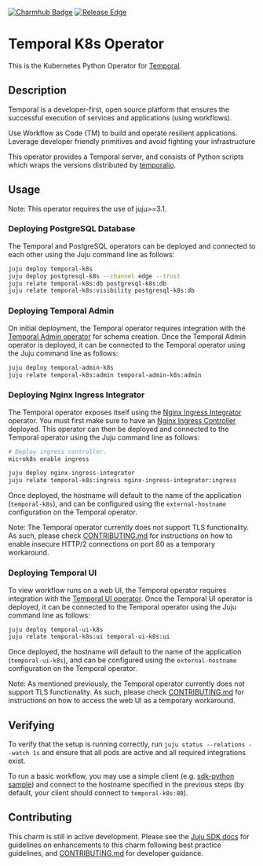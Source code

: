 [![Charmhub Badge](https://charmhub.io/temporal-k8s/badge.svg)](https://charmhub.io/temporal-k8s)
[![Release Edge](https://github.com/canonical/temporal-k8s-operator/actions/workflows/test_and_publish_charm.yaml/badge.svg)](https://github.com/canonical/temporal-k8s-operator/actions/workflows/test_and_publish_charm.yaml)

# Temporal K8s Operator

This is the Kubernetes Python Operator for [Temporal](https://temporal.io/).

## Description

Temporal is a developer-first, open source platform that ensures the successful
execution of services and applications (using workflows).

Use Workflow as Code (TM) to build and operate resilient applications. Leverage
developer friendly primitives and avoid fighting your infrastructure

This operator provides a Temporal server, and consists of Python scripts which
wraps the versions distributed by
[temporalio](https://hub.docker.com/r/temporalio/server).

## Usage

Note: This operator requires the use of juju>=3.1.

### Deploying PostgreSQL Database

The Temporal and PostgreSQL operators can be deployed and connected to each
other using the Juju command line as follows:

```bash
juju deploy temporal-k8s
juju deploy postgresql-k8s --channel edge --trust
juju relate temporal-k8s:db postgresql-k8s:db
juju relate temporal-k8s:visibility postgresql-k8s:db
```

### Deploying Temporal Admin
On initial deployment, the Temporal operator requires integration with the [Temporal Admin operator](https://github.com/canonical/temporal-admin-k8s-operator) for schema creation. Once the Temporal Admin operator is deployed, it can be connected to the Temporal operator using the Juju command line as follows:

```bash
juju deploy temporal-admin-k8s
juju relate temporal-k8s:admin temporal-admin-k8s:admin
```

### Deploying Nginx Ingress Integrator
The Temporal operator exposes itself using the [Nginx Ingress Integrator](https://charmhub.io/nginx-ingress-integrator) operator. You must first make sure to have an [Nginx Ingress Controller](https://docs.nginx.com/nginx-ingress-controller/) deployed. This operator can then be deployed and connected to the Temporal operator using the Juju command line as follows:

```bash
# Deploy ingress controller.
microk8s enable ingress

juju deploy nginx-ingress-integrator
juju relate temporal-k8s:ingress nginx-ingress-integrator:ingress
```

Once deployed, the hostname will default to the name of the application (```temporal-k8s```), and can be configured using the ```external-hostname``` configuration on the Temporal operator.

Note: The Temporal operator currently does not support TLS functionality. As such, please check [CONTRIBUTING.md](./CONTRIBUTING.md) for instructions on how to enable insecure HTTP/2 connections on port 80 as a temporary workaround.

### Deploying Temporal UI
To view workflow runs on a web UI, the Temporal operator requires integration with the [Temporal UI operator](https://github.com/canonical/temporal-ui-k8s-operator). Once the Temporal UI operator is deployed, it can be connected to the Temporal operator using the Juju command line as follows:

```bash
juju deploy temporal-ui-k8s
juju relate temporal-k8s:ui temporal-ui-k8s:ui
```

Once deployed, the hostname will default to the name of the application (```temporal-ui-k8s```), and can be configured using the ```external-hostname``` configuration on the Temporal operator.

Note: As mentioned previously, the Temporal operator currently does not support TLS functionality. As such, please check [CONTRIBUTING.md](./CONTRIBUTING.md) for instructions on how to access the web UI as a temporary workaround.

## Verifying
To verify that the setup is running correctly, run ```juju status --relations --watch 1s``` and ensure that all pods are active and all required integrations exist.

To run a basic workflow, you may use a simple client (e.g. [sdk-python sample](https://github.com/temporalio/sdk-python#quick-start)) and connect to the hostname specified in the previous steps (by default, your client should connect to ```temporal-k8s:80```).

## Contributing

This charm is still in active development. Please see the
[Juju SDK docs](https://juju.is/docs/sdk) for guidelines on enhancements to this charm
following best practice guidelines, and [CONTRIBUTING.md](./CONTRIBUTING.md) for developer guidance.
